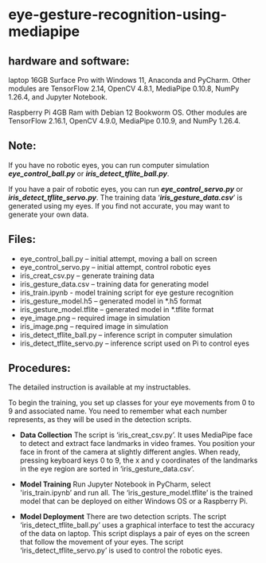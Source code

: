 # eye-gesture-recognition-using-mediapipe
## **hardware and software:**
laptop 16GB Surface Pro with Windows 11, Anaconda and PyCharm. Other modules are TensorFlow 2.14, OpenCV 4.8.1, MediaPipe 0.10.8, NumPy 1.26.4, and Jupyter Notebook.

Raspberry Pi 4GB Ram with Debian 12 Bookworm OS. Other modules are TensorFlow 2.16.1, OpenCV 4.9.0, MediaPipe 0.10.9, and NumPy 1.26.4.

## **Note:**
If you have no robotic eyes, you can run computer simulation ***eye_control_ball.py*** or ***iris_detect_tflite_ball.py***.

If you have a pair of robotic eyes, you can run ***eye_control_servo.py*** or ***iris_detect_tflite_servo.py***.
The training data ‘***iris_gesture_data.csv***’ is generated using my eyes. If you find not accurate, you may want to generate your own data.

## **Files:**
- eye_control_ball.py – initial attempt, moving a ball on screen
- eye_control_servo.py – initial attempt, control robotic eyes
- iris_creat_csv.py – generate training data
- iris_gesture_data.csv – training data for generating model
- iris_train.ipynb - model training script for eye gesture recognition
- iris_gesture_model.h5 – generated model in *.h5 format
- iris_gesture_model.tflite – generated model in *.tflite format
- eye_image.png – required image in simulation
- iris_image.png – required image in simulation	
- iris_detect_tflite_ball.py – inference script in computer simulation
- iris_detect_tflite_servo.py – inference script used on Pi to control eyes

## **Procedures:**
The detailed instruction is available at my instructables.

To begin the training, you set up classes for your eye movements from 0 to 9 and associated name. You need to remember what each number represents, as they will be used in the detection scripts.

- **Data Collection**
The script is ‘iris_creat_csv.py’. It uses MediaPipe face to detect and extract face landmarks in video frames. You position your face in front of the camera at slightly different angles. When ready, pressing keyboard keys 0 to 9, the x and y coordinates of the landmarks in the eye region are sorted in ‘iris_gesture_data.csv’.

- **Model Training**
Run Jupyter Notebook in PyCharm, select 'iris_train.ipynb’ and run all. The ‘iris_gesture_model.tflite’ is the trained model that can be deployed on either Windows OS or a Raspberry Pi.

- **Model Deployment**
There are two detection scripts. The script ‘iris_detect_tflite_ball.py’ uses a graphical interface to test the accuracy of the data on laptop. This script displays a pair of eyes on the screen that follow the movement of your eyes. The script ‘iris_detect_tflite_servo.py’ is used to control the robotic eyes.
